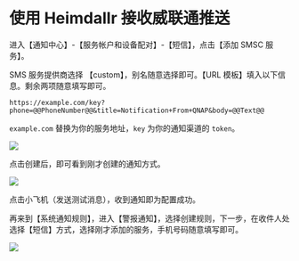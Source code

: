 <h1>使用 Heimdallr 接收威联通推送</h1>

进入【通知中心】-【服务帐户和设备配对】-【短信】，点击【添加 SMSC 服务】。

SMS 服务提供商选择 【custom】，别名随意选择即可。【URL 模板】填入以下信息。剩余两项随意填写即可。

```
https://example.com/key?phone=@@PhoneNumber@@&title=Notification+From+QNAP&body=@@Text@@
```
`example.com` 替换为你的服务地址，`key` 为你的通知渠道的 `token`。


![](http://img.ameow.xyz/202311010122299.png)

点击创建后，即可看到刚才创建的通知方式。

![](http://img.ameow.xyz/202311010128631.png)

点击小飞机（发送测试消息），收到通知即为配置成功。

再来到【系统通知规则】，进入【警报通知】，选择创建规则，下一步，在收件人处选择【短信】方式，选择刚才添加的服务，手机号码随意填写即可。

![](http://img.ameow.xyz/202311010129263.png)